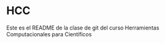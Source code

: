 # HCC

Este es el README de la clase de git del curso Herramientas Computacionales para Científicos
